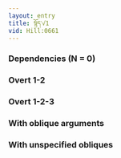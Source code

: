 ```yaml
---
layout: entry
title: སྙོད་√1
vid: Hill:0661
---
```

### Dependencies (N = 0)


### Overt 1-2


### Overt 1-2-3


### With oblique arguments


### With unspecified obliques
